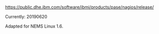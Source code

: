 https://public.dhe.ibm.com/software/ibmi/products/pase/nagios/release/

Currently: 20190620

Adapted for NEMS Linux 1.6.
